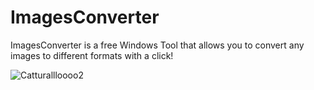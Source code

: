 # ImagesConverter
ImagesConverter is a free Windows Tool that allows you to convert any images to different formats with a click!

![Catturallloooo2](https://user-images.githubusercontent.com/19651044/170886923-c821d95d-7963-47c0-94af-8b73e3c81724.png)
